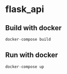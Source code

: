 # flask_api

## Build with docker
```python
docker-compose build
```

## Run with docker
```python
docker-compose up
```
